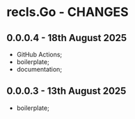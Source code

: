 # **recls.Go** - CHANGES <!-- omit in toc -->


## 0.0.0.4 - 18th August 2025

* GitHub Actions;
* boilerplate;
* documentation;


## 0.0.0.3 - 13th August 2025

* boilerplate;


<!-- ########################### end of file ########################### -->

